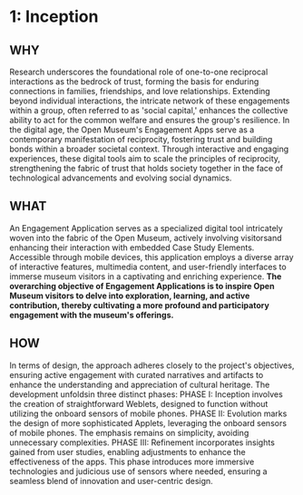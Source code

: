 # 1: Inception
## WHY
Research underscores the foundational role of one-to-one reciprocal interactions as the bedrock of trust, forming the basis for enduring connections in families, friendships, and love relationships. Extending beyond individual interactions, the intricate network of these engagements within a group, often referred to as 'social capital,' enhances the collective ability to act for the common welfare and ensures the group's resilience. In the digital age, the Open Museum's Engagement Apps serve as a contemporary manifestation of reciprocity, fostering trust and building bonds within a broader societal context. Through interactive and engaging experiences, these digital tools aim to scale the principles of reciprocity, strengthening the fabric of trust that holds society together in the face of technological advancements and evolving social dynamics.

## WHAT
An Engagement Application serves as a specialized digital tool intricately woven into the fabric of the Open Museum, actively involving visitorsand enhancing their interaction with embedded Case Study Elements. Accessible through mobile devices, this application employs a diverse array of interactive features, multimedia content, and user-friendly interfaces to immerse museum visitors in a captivating and enriching experience. <b> The overarching objective of Engagement Applications is to inspire Open Museum visitors to delve into exploration, learning, and active contribution, thereby cultivating a more profound and participatory engagement with the museum's offerings. </b> <br> 

## HOW
In terms of design, the approach adheres closely to the project's objectives, ensuring active engagement with curated narratives and artifacts to enhance the understanding and appreciation of cultural heritage. The development unfoldsin three distinct phases: PHASE I: Inception involves the creation of straightforward Weblets, designed to function without utilizing the onboard sensors of mobile phones. PHASE II: Evolution marks the design of more sophisticated Applets, leveraging the onboard sensors of mobile phones. The emphasis remains on simplicity, avoiding unnecessary complexities. PHASE III: Refinement incorporates insights gained from user studies, enabling adjustments to enhance the effectiveness of the apps. This phase introduces more immersive technologies and judicious use of sensors where needed, ensuring a seamless blend of innovation and user-centric design.
